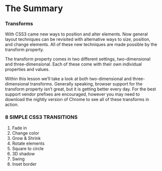 # The Summary 

### Transforms

With CSS3 came new ways to position and alter elements. Now general layout techniques can be revisited with alternative ways to size, position, and change elements. All of these new techniques are made possible by the transform property.

The transform property comes in two different settings, two-dimensional and three-dimensional. Each of these come with their own individual properties and values.

Within this lesson we’ll take a look at both two-dimensional and three-dimensional transforms. Generally speaking, browser support for the transform property isn’t great, but it is getting better every day. For the best support vendor prefixes are encouraged, however you may need to download the nightly version of Chrome to see all of these transforms in action.

### 8 SIMPLE CSS3 TRANSITIONS

 1. Fade in
 2. Change color
 3. Grow & Shrink
 4. Rotate elements
 5. Square to circle
 6. 3D shadow
 7. Swing
 8. Inset border
